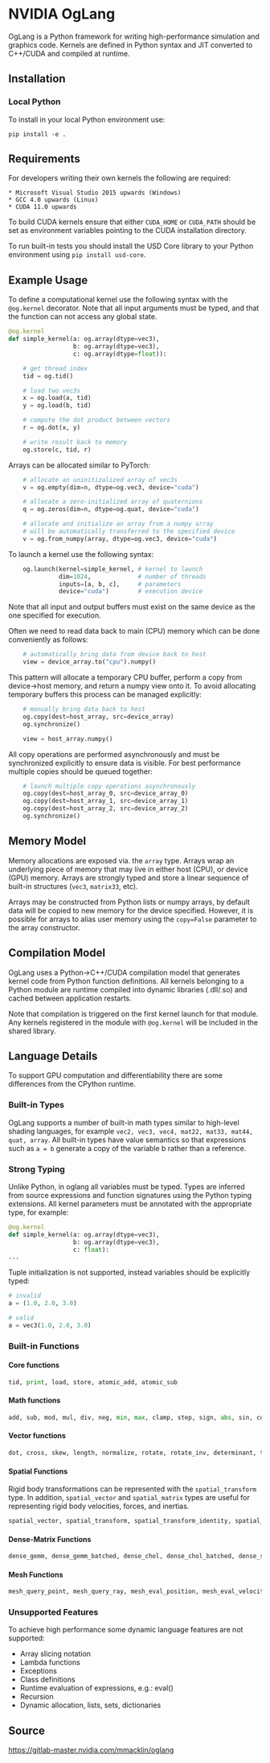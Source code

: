 # NVIDIA OgLang

OgLang is a Python framework for writing high-performance simulation and graphics code. Kernels are defined in Python syntax and JIT converted to C++/CUDA and compiled at runtime.

##  Installation

### Local Python

To install in your local Python environment use:

    pip install -e .


## Requirements

For developers writing their own kernels the following are required:

    * Microsoft Visual Studio 2015 upwards (Windows)
    * GCC 4.0 upwards (Linux)
    * CUDA 11.0 upwards

To build CUDA kernels ensure that either `CUDA_HOME` or `CUDA_PATH` should be set as environment variables pointing to the CUDA installation directory.

To run built-in tests you should install the USD Core library to your Python environment using `pip install usd-core`.

## Example Usage

To define a computational kernel use the following syntax with the `@og.kernel` decorator. Note that all input arguments must be typed, and that the function can not access any global state.

```python
@og.kernel
def simple_kernel(a: og.array(dtype=vec3),
                  b: og.array(dtype=vec3),
                  c: og.array(dtype=float)):

    # get thread index
    tid = og.tid()

    # load two vec3s
    x = og.load(a, tid)
    y = og.load(b, tid)

    # compute the dot product between vectors
    r = og.dot(x, y)

    # write result back to memory
    og.store(c, tid, r)
```

Arrays can be allocated similar to PyTorch:

```python
    # allocate an uninitizalized array of vec3s
    v = og.empty(dim=n, dtype=og.vec3, device="cuda")

    # allocate a zero-initialized array of quaternions    
    q = og.zeros(dim=n, dtype=og.quat, device="cuda")

    # allocate and initialize an array from a numpy array
    # will be automatically transferred to the specified device
    v = og.from_numpy(array, dtype=og.vec3, device="cuda")
```

To launch a kernel use the following syntax:

```python
    og.launch(kernel=simple_kernel, # kernel to launch
              dim=1024,             # number of threads
              inputs=[a, b, c],     # parameters
              device="cuda")        # execution device

```

Note that all input and output buffers must exist on the same device as the one specified for execution.

Often we need to read data back to main (CPU) memory which can be done conveniently as follows:

```python
    # automatically bring data from device back to host
    view = device_array.to("cpu").numpy()
```

This pattern will allocate a temporary CPU buffer, perform a copy from device->host memory, and return a numpy view onto it. To avoid allocating temporary buffers this process can be managed explicitly:

```python
    # manually bring data back to host
    og.copy(dest=host_array, src=device_array)
    og.synchronize()

    view = host_array.numpy()
```

All copy operations are performed asynchronously and must be synchronized explicitly to ensure data is visible. For best performance multiple copies should be queued together:

```python
    # launch multiple copy operations asynchronously
    og.copy(dest=host_array_0, src=device_array_0)
    og.copy(dest=host_array_1, src=device_array_1)
    og.copy(dest=host_array_2, src=device_array_2)
    og.synchronize()
```

## Memory Model

Memory allocations are exposed via. the `array` type. Arrays wrap an underlying piece of memory that may live in either host (CPU), or device (GPU) memory. Arrays are strongly typed and store a linear sequence of built-in structures (`vec3`, `matrix33`, etc).

Arrays may be constructed from Python lists or numpy arrays, by default data will be copied to new memory for the device specified. However, it is possible for arrays to alias user memory using the `copy=False` parameter to the array constructor.

## Compilation Model

OgLang uses a Python->C++/CUDA compilation model that generates kernel code from Python function definitions. All kernels belonging to a Python module are runtime compiled into dynamic libraries (.dll/.so) and cached between application restarts.

Note that compilation is triggered on the first kernel launch for that module. Any kernels registered in the module with `@og.kernel` will be included in the shared library.

## Language Details

To support GPU computation and differentiability there are some differences from the CPython runtime.

### Built-in Types

OgLang supports a number of built-in math types similar to high-level shading languages, for example `vec2, vec3, vec4, mat22, mat33, mat44, quat, array`. All built-in types have value semantics so that expressions such as `a = b` generate a copy of the variable b rather than a reference.

### Strong Typing

Unlike Python, in oglang all variables must be typed. Types are inferred from source expressions and function signatures using the Python typing extensions. All kernel parameters must be annotated with the appropriate type, for example:

```python
@og.kernel
def simple_kernel(a: og.array(dtype=vec3),
                  b: og.array(dtype=vec3),
                  c: float):
...
```

Tuple initialization is not supported, instead variables should be explicitly typed:

```python
# invalid
a = (1.0, 2.0, 3.0)        

# valid
a = vec3(1.0, 2.0, 3.0) 
```
### Built-in Functions

#### Core functions

```python
tid, print, load, store, atomic_add, atomic_sub
```

#### Math functions

```python
add, sub, mod, mul, div, neg, min, max, clamp, step, sign, abs, sin, cos, acos, sqrt, select
```

#### Vector functions

```python
dot, cross, skew, length, normalize, rotate, rotate_inv, determinant, transpose, vec3, quat, quat_identity, quat_from_axis_angle, mat22, mat33, mat44, transform_point, transform_vector, inverse
```

#### Spatial Functions

Rigid body transformations can be represented with the `spatial_transform` type. In addition, `spatial_vector` and `spatial_matrix` types are useful for representing rigid body velocities, forces, and inertias.

```python
spatial_vector, spatial_transform, spatial_transform_identity, spatial_transform_get_translation, spatial_transform_get_rotation, spatial_transform_multiply, spatial_adjoint, spatial_dot, spatial_cross, spatial_cross_dual, spatial_transform_point, spatial_transform_vector, spatial_top, spatial_bottom, spatial_jacobian, spatial_mass
```

#### Dense-Matrix Functions

```python
dense_gemm, dense_gemm_batched, dense_chol, dense_chol_batched, dense_subs, dense_solve, dense_solve_batched
```

#### Mesh Functions

```python
mesh_query_point, mesh_query_ray, mesh_eval_position, mesh_eval_velocity
```

### Unsupported Features

To achieve high performance some dynamic language features are not supported:

* Array slicing notation
* Lambda functions
* Exceptions
* Class definitions
* Runtime evaluation of expressions, e.g.: eval()
* Recursion
* Dynamic allocation, lists, sets, dictionaries

## Source

https://gitlab-master.nvidia.com/mmacklin/oglang


